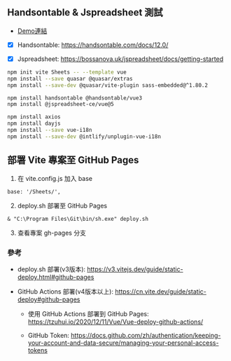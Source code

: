 ## Handsontable & Jspreadsheet 測試

- [Demo連結](https://shuming-yu.github.io/Sheets/#/)

- [x] Handsontable: https://handsontable.com/docs/12.0/

- [x] Jspreadsheet: https://bossanova.uk/jspreadsheet/docs/getting-started

```sh
npm init vite Sheets -- --template vue
npm install --save quasar @quasar/extras
npm install --save-dev @quasar/vite-plugin sass-embedded@^1.80.2

npm install handsontable @handsontable/vue3
npm install @jspreadsheet-ce/vue@5

npm install axios
npm install dayjs
npm install --save vue-i18n
npm install --save-dev @intlify/unplugin-vue-i18n
```

## 部署 Vite 專案至 GitHub Pages

1. 在 vite.config.js 加入 base
```
base: '/Sheets/',
```
2. deploy.sh 部署至 GitHub Pages
```
& "C:\Program Files\Git\bin/sh.exe" deploy.sh
```
3. 查看專案 gh-pages 分支

### 參考

- deploy.sh 部署(v3版本): https://v3.vitejs.dev/guide/static-deploy.html#github-pages

- GitHub Actions 部署(v4版本以上): https://cn.vite.dev/guide/static-deploy#github-pages

  - 使用 GitHub Actions 部署到 GitHub Pages: https://tzuhui.io/2020/12/11/Vue/Vue-deploy-github-actions/

  - GitHub Token: https://docs.github.com/zh/authentication/keeping-your-account-and-data-secure/managing-your-personal-access-tokens